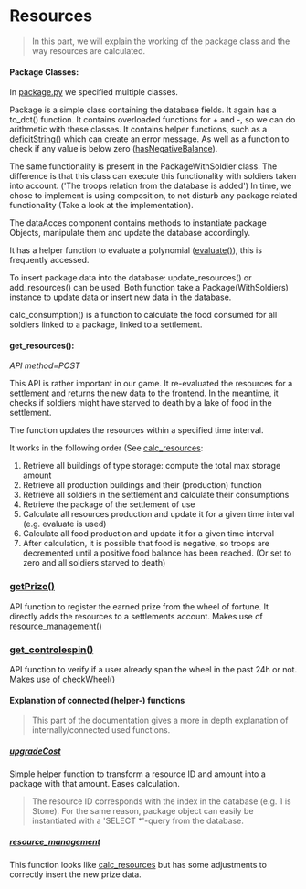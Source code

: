 # Resources 
> In this part, we will explain the working of the package class and the way resources are calculated. 

#### Package Classes:

In [package.py](../../src/dataAcces/package.py) we specified multiple classes. 

Package is a simple class containing the database fields. It again has a to_dct() function. It contains overloaded functions for + and -, so we can do arithmetic with these classes. It contains helper functions, such as a [deficitString()](#deficitString) which can create an error message. As well as a function to check if any value is below zero ([hasNegativeBalance](../../src/dataAcces/package.py)). 

The same functionality is present in the PackageWithSoldier class. The difference is that this class can execute this functionality with soldiers taken into account. ('The troops relation from the database is added')
In time, we chose to implement is using composition, to not disturb any package related functionality (Take a look at the implementation). 

The dataAcces component contains methods to instantiate package Objects, manipulate them and update the database accordingly. 

It has a helper function to evaluate a polynomial ([evaluate()](../../src/dataAcces/package.py)), this is frequently accessed. 

To insert package data into the database: update_resources() or add_resources() can be used. Both function take a Package(WithSoldiers) instance to update data or insert new data in the database.

calc_consumption() is a function to calculate the food consumed for all soldiers linked to a package, linked to a settlement.

#### get_resources():

*API method=POST*

This API is rather important in our game. It re-evaluated the resources for a settlement and returns the new data to the frontend. In the meantime, it checks if soldiers might have starved to death by a lake of food in the settlement.

The function updates the resources within a specified time interval.

It works in the following order (See [calc_resources](../../src/dataAcces/package.py):

1. Retrieve all buildings of type storage: compute the total max storage amount 
2. Retrieve all production buildings and their (production) function 
3. Retrieve all soldiers in the settlement and calculate their consumptions
4. Retrieve the package of the settlement of use 
5. Calculate all resources production and update it for a given time interval (e.g. evaluate is used)
6. Calculate all food production and update it for a given time interval
7. After calculation, it is possible that food is negative, so troops are decremented until a positive food balance has been reached. (Or set to zero and all soldiers starved to death)

### [getPrize()](../../src/app.py)

API function to register the earned prize from the wheel of fortune. It directly adds the resources to a settlements account.
Makes use of [resource_management()](#resource_management)

### [get_controlespin()](../../src/app.py)

API function to verify if a user already span the wheel in the past 24h or not. Makes use of [checkWheel()](../../src/dataAcces/player.py) 

#### Explanation of connected (helper-) functions
> This part of the documentation gives a more in depth explanation of internally/connected used functions.

##### [upgradeCost](../../src/dataAcces/package.py)

Simple helper function to transform a resource ID and amount into a package with that amount. Eases calculation.
> The resource ID corresponds with the index in the database (e.g. 1 is Stone). For the same reason, package object can easily be instantiated with a 'SELECT *'-query from the database.

##### [resource_management](../../src/dataAcces/package.py)

This function looks like [calc_resources](../../src/dataAcces/package.py) but has some adjustments to correctly insert the new prize data.
